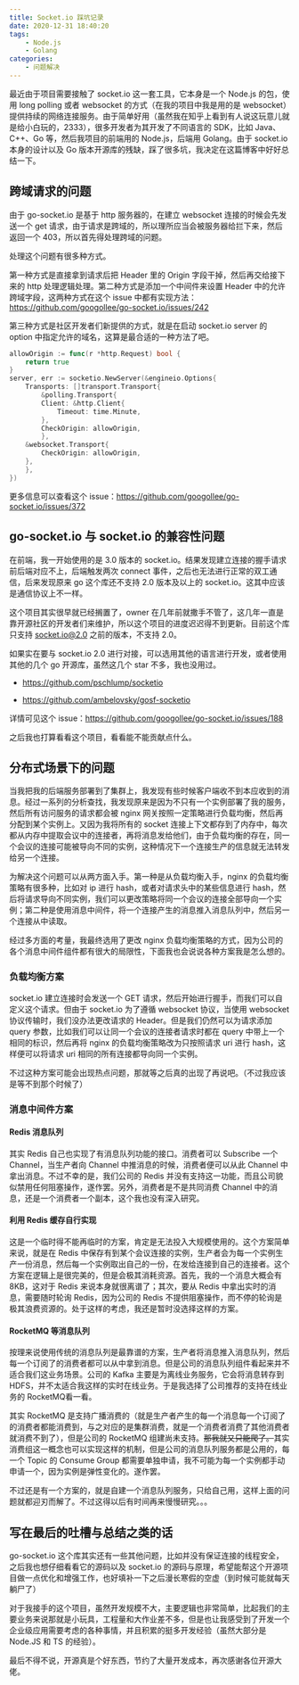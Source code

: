 ```yaml
---
title: Socket.io 踩坑记录
date: 2020-12-31 18:40:20
tags:
	- Node.js
	- Golang
categories:	
    - 问题解决
---
```


最近由于项目需要接触了 socket.io 这一套工具，它本身是一个 Node.js 的包，使用 long polling 或者 websocket 的方式（在我的项目中我是用的是 websocket）提供持续的网络连接服务。由于简单好用（虽然我在知乎上看到有人说这玩意儿就是给小白玩的，2333），很多开发者为其开发了不同语言的 SDK，比如 Java、C++、Go 等，然后我项目的前端用的 Node.js，后端用 Golang。由于 socket.io 本身的设计以及 Go 版本开源库的残缺，踩了很多坑，我决定在这篇博客中好好总结一下。

<!-- more -->

## 跨域请求的问题

由于 go-socket.io 是基于 http 服务器的，在建立 websocket 连接的时候会先发送一个 get 请求，由于请求是跨域的，所以理所应当会被服务器给拦下来，然后返回一个 403，所以首先得处理跨域的问题。

处理这个问题有很多种方式。

第一种方式是直接拿到请求后把 Header 里的 Origin 字段干掉，然后再交给接下来的 http 处理逻辑处理。第二种方式是添加一个中间件来设置 Header 中的允许跨域字段，这两种方式在这个 issue 中都有实现方法： https://github.com/googollee/go-socket.io/issues/242

第三种方式是社区开发者们新提供的方式，就是在启动 socket.io server 的 option 中指定允许的域名，这算是最合适的一种方法了吧。

```go
allowOrigin := func(r *http.Request) bool {
    return true
}
server, err := socketio.NewServer(&engineio.Options{
    Transports: []transport.Transport{
        &polling.Transport{
	    Client: &http.Client{
	        Timeout: time.Minute,
	    },
	    CheckOrigin: allowOrigin,
	    },
	&websocket.Transport{
	    CheckOrigin: allowOrigin,
	},
    },
})
```

更多信息可以查看这个 issue：https://github.com/googollee/go-socket.io/issues/372

## go-socket.io 与 socket.io 的兼容性问题

在前端，我一开始使用的是 3.0 版本的 socket.io。结果发现建立连接的握手请求前后端对应不上，后端触发两次 connect 事件，之后也无法进行正常的双工通信，后来发现原来 go 这个库还不支持 2.0 版本及以上的 socket.io。这其中应该是通信协议上不一样。

这个项目其实很早就已经搁置了，owner 在几年前就撒手不管了，这几年一直是靠开源社区的开发者们来维护，所以这个项目的进度迟迟得不到更新。目前这个库只支持 socket.io@2.0 之前的版本，不支持 2.0。

如果实在要与 socket.io 2.0 进行对接，可以选用其他的语言进行开发，或者使用其他的几个 go 开源库，虽然这几个 star 不多，我也没用过。

- https://github.com/pschlump/socketio

- https://github.com/ambelovsky/gosf-socketio

详情可见这个 issue：https://github.com/googollee/go-socket.io/issues/188

之后我也打算看看这个项目，看看能不能贡献点什么。

## 分布式场景下的问题

当我把我的后端服务部署到了集群上，我发现有些时候客户端收不到本应收到的消息。经过一系列的分析查找，我发现原来是因为不只有一个实例部署了我的服务，然后所有访问服务的请求都会被 nginx 网关按照一定策略进行负载均衡，然后再分配到某个实例上。又因为我将所有的 socket 连接上下文都存到了内存中，每次都从内存中提取会议中的连接者，再将消息发给他们，由于负载均衡的存在，同一个会议的连接可能被导向不同的实例，这种情况下一个连接生产的信息就无法转发给另一个连接。

为解决这个问题可以从两方面入手。第一种是从负载均衡入手，nginx 的负载均衡策略有很多种，比如对 ip 进行 hash，或者对请求头中的某些信息进行 hash，然后将请求导向不同实例，我们可以更改策略将同一个会议的连接全部导向一个实例；第二种是使用消息中间件，将一个连接产生的消息推入消息队列中，然后另一个连接从中读取。

经过多方面的考量，我最终选用了更改 nginx 负载均衡策略的方式，因为公司的各个消息中间件组件都有很大的局限性，下面我也会说说各种方案我是怎么想的。

### 负载均衡方案

socket.io 建立连接时会发送一个 GET 请求，然后开始进行握手，而我们可以自定义这个请求。但由于 socket.io 为了遵循 websocket 协议，当使用 websocket 协议传输时，我们没办法更改请求的 Header。但是我们仍然可以为请求添加 query 参数，比如我们可以让同一个会议的连接者请求时都在 query 中带上一个相同的标识，然后再将 nginx 的负载均衡策略改为只按照请求 uri 进行 hash，这样便可以将请求 uri 相同的所有连接都导向同一个实例。

不过这种方案可能会出现热点问题，那就等之后真的出现了再说吧。（不过我应该是等不到那个时候了）

### 消息中间件方案

#### Redis 消息队列

其实 Redis 自己也实现了有消息队列功能的接口。消费者可以 Subscribe 一个 Channel，当生产者向 Channel 中推消息的时候，消费者便可以从此 Channel 中拿出消息。不过不幸的是，我们公司的 Redis 并没有支持这一功能，而且公司貌似禁用任何阻塞操作，遂作罢。另外，消费者是不是共同消费 Channel 中的消息，还是一个消费者一个副本，这个我也没有深入研究。

#### 利用 Redis 缓存自行实现

这是一个临时得不能再临时的方案，肯定是无法投入大规模使用的。这个方案简单来说，就是在 Redis 中保存有到某个会议连接的实例，生产者会为每一个实例生产一份消息，然后每一个实例取出自己的一份，在发给连接到自己的连接者。这个方案在逻辑上是很完美的，但是会极其消耗资源。首先，我的一个消息大概会有 8KB，这对于 Redis 来说本身就很离谱了；其次，要从 Redis 中拿出实时的消息，需要随时轮询 Redis，因为公司的 Redis 不提供阻塞操作，而不停的轮询是极其浪费资源的。处于这样的考虑，我还是暂时没选择这样的方案。

#### RocketMQ 等消息队列

按理来说使用传统的消息队列是最靠谱的方案，生产者将消息推入消息队列，然后每一个订阅了的消费者都可以从中拿到消息。但是公司的消息队列组件看起来并不适合我们这业务场景。公司的 Kafka 主要是为离线业务服务，它会将消息转存到 HDFS，并不太适合我这样的实时在线业务。于是我选择了公司推荐的支持在线业务的 RocketMQ看一看。

其实 RocketMQ 是支持广播消费的（就是生产者产生的每一个消息每一个订阅了的消费者都能消费到，与之对应的是集群消费，就是一个消费者消费了其他消费者就消费不到了），但是公司的 RocketMQ 组建尚未支持。~~那我就又只能爬了。~~其实消费组这一概念也可以实现这样的机制，但是公司的消息队列服务都是公用的，每一个 Topic 的 Consume Group 都需要单独申请，我不可能为每一个实例都手动申请一个，因为实例是弹性变化的。遂作罢。

不过还是有一个方案的，就是自建一个消息队列服务，只给自己用，这样上面的问题就都迎刃而解了。不过这得以后有时间再来慢慢研究。。。

## 写在最后的吐槽与总结之类的话

go-socket.io 这个库其实还有一些其他问题，比如并没有保证连接的线程安全，之后我也想仔细看看它的源码以及 socket.io 的源码与原理，希望能帮这个开源项目做一点优化和增强工作，也好填补一下之后漫长寒假的空虚（到时候可能就每天躺尸了）

对于我接手的这个项目，虽然开发规模不大，主要逻辑也非常简单，比起我们的主要业务来说那就是小玩具，工程量和大作业差不多，但是也让我感受到了开发一个企业级应用需要考虑的各种事情，并且积累的挺多开发经验（虽然大部分是 Node.JS 和 TS 的经验）。

最后不得不说，开源真是个好东西，节约了大量开发成本，再次感谢各位开源大佬。

